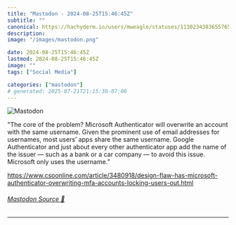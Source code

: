 ```yaml
---
title: "Mastodon - 2024-08-25T15:46:45Z"
subtitle: ""
canonical: https://hachyderm.io/users/mweagle/statuses/113023438365576537
description:
image: "/images/mastodon.png"

date: 2024-08-25T15:46:45Z
lastmod: 2024-08-25T15:46:45Z
image: ""
tags: ["Social Media"]

categories: ["mastodon"]
# generated: 2025-07-21T21:15:38-07:00
---
```

![Mastodon](/images/mastodon.png)

<p>&quot;The core of the problem? Microsoft Authenticator will overwrite an account with the same username. Given the prominent use of email addresses for usernames, most users’ apps share the same username. Google Authenticator and just about every other authenticator app add the name of the issuer — such as a bank or a car company — to avoid this issue. Microsoft only uses the username.”</p><p><a href="https://www.csoonline.com/article/3480918/design-flaw-has-microsoft-authenticator-overwriting-mfa-accounts-locking-users-out.html" target="_blank" rel="nofollow noopener noreferrer" translate="no"><span class="invisible">https://www.</span><span class="ellipsis">csoonline.com/article/3480918/</span><span class="invisible">design-flaw-has-microsoft-authenticator-overwriting-mfa-accounts-locking-users-out.html</span></a></p>


###### [Mastodon Source 🐘](https://hachyderm.io/@mweagle/113023438365576537)

___
